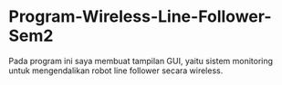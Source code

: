 # Program-Wireless-Line-Follower-Sem2
Pada program ini saya membuat tampilan GUI, yaitu sistem monitoring untuk mengendalikan robot line follower secara wireless.
